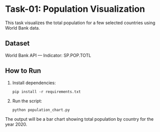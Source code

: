 # Task-01: Population Visualization

This task visualizes the total population for a few selected countries using World Bank data.

## Dataset
World Bank API — Indicator: SP.POP.TOTL

## How to Run

1. Install dependencies:
   ```
   pip install -r requirements.txt
   ```

2. Run the script:
   ```
   python population_chart.py
   ```

The output will be a bar chart showing total population by country for the year 2020.
